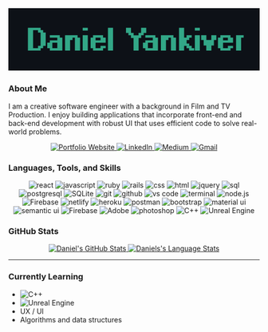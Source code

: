 <div align="center">
    <img src="./banner-github.png" alt="banner" />
</div>

### About Me 
I am a creative software engineer with a background in Film and TV Production. I enjoy building applications that incorporate front-end and back-end development with robust UI that uses efficient code to solve real-world problems.

<div align="center">
    <a href="https://www.danielyankiver.com/">
        <img src="https://img.shields.io/badge/check%20out%20my%20Portfolio-042549?style=for-the-badge&logo=moleculer&logoColor=white" alt="Portfolio Website"/>
    </a>
    <a href="https://www.linkedin.com/in/daniel-yankiver/">
        <img src="https://img.shields.io/badge/visit%20my%20Linkedin-0A66C2?style=for-the-badge&logo=linkedin&logoColor=white" alt="LinkedIn"/>
    </a>
    <a href="https://danielyankiver.medium.com/">
        <img src="https://img.shields.io/badge/read%20my%20blogs%20on%20medium-black?style=for-the-badge&logo=medium&logoColor=white" alt="Medium"/>
    </a>
    <a href="mailto:dyankiver@gmail.com">
        <img src="https://img.shields.io/badge/email%20me-EA4335?style=for-the-badge&logo=gmail&logoColor=white" alt="Gmail"/>
    </a>
</div>

### Languages, Tools, and Skills
<div align="center">
    <img src="https://img.shields.io/badge/React-61DAFB?style=for-the-badge&logo=react&logoColor=black" alt="react" />
    <img src="https://img.shields.io/badge/JavaScript-F7DF1E?style=for-the-badge&logo=javascript&logoColor=black" alt="javascript" />
    <img src="https://img.shields.io/badge/Ruby-CC342D?style=for-the-badge&logo=ruby&logoColor=white" alt="ruby" />
    <img src="https://img.shields.io/badge/Ruby%20on%20rails-CC0000?style=for-the-badge&logo=ruby%20on%20rails&logoColor=white" alt="rails" />
    <img src="https://img.shields.io/badge/css-1572B6?style=for-the-badge&logo=css3&logoColor=white" alt="css" />
    <img src="https://img.shields.io/badge/HTML-E34F26?style=for-the-badge&logo=html5&logoColor=white" alt="html" />
    <img src="https://img.shields.io/badge/jQuery-0769AD?style=for-the-badge&logo=jquery&logoColor=white" alt="jquery" />
    <img src="https://img.shields.io/badge/SQL-407AFC?style=for-the-badge&logo=icloud&logoColor=white" alt="sql" />
    <img src="https://img.shields.io/badge/postgresql-336791?style=for-the-badge&logo=postgresql&logoColor=white" alt="postgresql" />
    <img src="https://img.shields.io/badge/sqlite-003B57?style=for-the-badge&logo=sqlite&logoColor=white" alt="SQLite" />
    <img src="https://img.shields.io/badge/Git-F05032?style=for-the-badge&logo=git&logoColor=white" alt="git" />
    <img src="https://img.shields.io/badge/GitHub-100000?style=for-the-badge&logo=github&logoColor=white" alt="github" />
    <img src="https://img.shields.io/badge/vs%20code-007ACC?style=for-the-badge&logo=visual%20studio%20code&logoColor=white" alt="vs code" />
    <img src="https://img.shields.io/badge/terminal%20commands-black?style=for-the-badge&logo=windows%20terminal&logoColor=white" alt="terminal" />
    <img src="https://img.shields.io/badge/node.js-339933?style=for-the-badge&logo=node-dot-js&logoColor=white" alt="node.js" />
    <img src="https://img.shields.io/badge/firebase-%23039BE5.svg?style=for-the-badge&logo=firebase&logoColor=white" alt="Firebase"/>
    <img src="https://img.shields.io/badge/Netlify-00C7B7?style=for-the-badge&logo=netlify&logoColor=white" alt="netlify" />
    <img src="https://img.shields.io/badge/Heroku-430098?style=for-the-badge&logo=heroku&logoColor=white" alt="heroku" />
    <img src="https://img.shields.io/badge/postman-FF6C37?style=for-the-badge&logo=postman&logoColor=white" alt="postman" />
    <img src="https://img.shields.io/badge/bootstrap-7952B3?style=for-the-badge&logo=bootstrap&logoColor=white" alt="bootstrap" />
    <img src="https://img.shields.io/badge/material--ui-0081CB?style=for-the-badge&logo=material-ui&logoColor=white" alt="material ui" />
    <img src="https://img.shields.io/badge/semantic%20ui-35BDB2?style=for-the-badge&logo=semantic%20ui%20react&logoColor=white" alt="semantic ui" />
    <img src="https://img.shields.io/badge/firebase-%23039BE5.svg?style=for-the-badge&logo=firebase&logoColor=white" alt="Firebase"/>
    <img src="https://img.shields.io/badge/adobe-%23FF0000.svg?style=for-the-badge&logo=adobe&logoColor=white" alt="Adobe" />
    <img src="https://img.shields.io/badge/adobe%20photoshop-31A8FF?style=for-the-badge&logo=adobe%20photoshop&logoColor=white" alt="photoshop" />
    <img src="https://img.shields.io/badge/c++-%2300599C.svg?style=for-the-badge&logo=c%2B%2B&logoColor=white" alt="C++" />
    <img alt="Unreal Engine" src="https://img.shields.io/badge/unrealengine-%23313131.svg?style=for-the-badge&logo=unrealengine&logoColor=white"/>
</div>


### GitHub Stats

<p align="center">
    <a href="https://github.com/danielyankiver">
        <img src="https://github-readme-stats.vercel.app/api?username=danielyankiver&show_icons=true&hide=stars&hide_border=true&theme=gotham" alt="Daniel's GitHub Stats" />
        <img src="https://github-readme-stats.vercel.app/api/top-langs/?username=danielyankiver&layout=compact&hide_border=true&theme=gotham" alt="Daniels's Language Stats" />
    </a>
</p>

---

### Currently Learning

- <img src="https://img.shields.io/badge/c++-%2300599C.svg?style=for-the-badge&logo=c%2B%2B&logoColor=white" alt="C++" />
- <img alt="Unreal Engine" src="https://img.shields.io/badge/unrealengine-%23313131.svg?style=for-the-badge&logo=unrealengine&logoColor=white"/>
- UX / UI 
- Algorithms and data structures



<!-- ---

<div align='center'>

![](https://komarev.com/ghpvc/?username=danielyankiver&label=Profile+Views)

</div> -->


